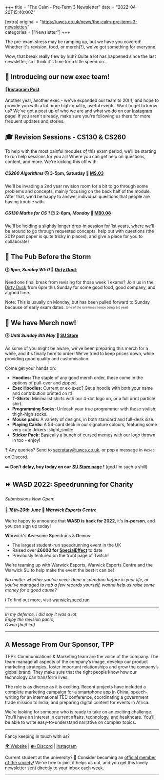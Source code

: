 +++
title = "The Calm - Pre-Term 3 Newsletter"
date = "2022-04-20T15:40:00Z"

[extra]
original = "https://uwcs.co.uk/news/the-calm-pre-term-3-newsletter/"    
categories = ["Newsletter"]
+++

<p data-block-key="o4r0q">The pre-exam stress may be ramping up, but we have you covered! Whether it&#x27;s revision, food, or merch(?), we&#x27;ve got something for everyone.</p>

<!-- more -->

Wow, that break really flew by huh? Quite a lot has happened since the last newsletter, so I think it's time for a little speedrun...

## 🤝 Introducing our new exec team\!

#### 🔗[Instagram Post](https://www.instagram.com/p/Cck9zBjsGVL/)

Another year, another exec - we've expanded our team to 20(\!), and hope to provide you with a lot more high-quality, useful events. Want to get to know us? We've got a post up of who we are and what we do on our [Instagram](https://www.instagram.com/p/Cck9zBjsGVL/) page\! If you aren't already, make sure you're following us there for more frequent updates and stories.

## 🎓 Revision Sessions - CS130 & CS260

To help with the most painful modules of this exam period, we'll be starting to run help sessions for you all\! Where you can get help on questions, content, and more. We're kicking this off with:

#### ***CS260 Algorithms*** **🕒** 3-5pm, Saturday 📍 [MS.03](https://campus.warwick.ac.uk/?cmsid=2502)

We'll be invading a 2nd year revision room for a bit to go through some problems and concepts, mainly focusing on the back half of the module. After that, we'd be happy to answer individual questions that people are having trouble with.

#### ***CS130 Maths for CS 1*** 🕑 2-6pm, *Monday* 📍 [MB0.08](https://campus.warwick.ac.uk/?cmsid=15898)

We'll be holding a slightly longer drop-in session for 1st years, where we'll be around to go through requested concepts, help out with questions (the 2019 past paper is quite tricky in places), and give a place for you to collaborate\!

## 🍻 The Pub Before the Storm

#### 🕕 *6pm, Sunday Wk 0* 📍 [*Dirty Duck*](https://campus.warwick.ac.uk/?cmsid=2202)

Need one final break from revising for those week 1 exams? Join us in the [Dirty Duck](https://www.youtube.com/watch?v=CN22-jwS8Rw) from 6pm this Sunday for some good food, good company, and a good time.

Note: This is usually on Monday, but has been pulled forward to Sunday because of early exam dates. <sub><sup>(one of the rare times I enjoy being 3rd year)</sup></sub>

## 👕 We have Merch now\!

#### 🕕 *Until Sunday 8th May* 🔗 [SU Store](https://www.warwicksu.com/shop/catalogue/compsocmerch/)

As some of you might be aware, we've been preparing this merch for a while, and it's finally here to order\! We've tried to keep prices down, while providing good quality and customisation.

Come get your hands on:

  - **Hoodies:** The staple of any good merch order, these come in the options of pull-over and zipped.
  - **Exec Hoodies:** Current or ex-exec? Get a hoodie with both your name and contribution printed on it\!
  - **T-Shirts:** Minimalist shirts with our 4-dot logo on, or a full print particle shirt.
  - **Programming Socks:** Unleash your true programmer with these stylish, thigh-high socks.
  - **Mouse pads:** A variety of designs, in both standard and full-desk size.
  - **Playing Cards:** A 54-card deck in our signature colours, featuring some very cute Jokers :slight\_smile:
  - **Sticker Pack:** Basically a bunch of cursed memes with our logo thrown in too - enjoy\!

❓ Any queries? Send to <secretary@uwcs.co.uk>, or pop a message in `#exec` on [Discord](https://discord.uwcs.uk).

➡️ **Don't delay, buy today on our** [**SU Store page**](https://www.warwicksu.com/shop/catalogue/compsocmerch/) **\!** (god I'm such a shill)

## ⏩ WASD 2022: Speedrunning for Charity  
*Submissions Now Open\!*

#### 📅 *18th-20th June* 📍 *Warwick Esports Centre*

We're happy to announce that **WASD is back for 2022**, it's **in-person**, and you can sign up today\!

**W**arwick's **A**wesome **S**peedruns & **D**emos:

  - The largest student-run speedrunning event in the UK
  - Raised over **£6000 for** [**SpecialEffect**](https://www.specialeffect.org.uk/) to date
  - Previously featured on the front page of Twitch\!

We're teaming up with Warwick Esports, Warwick Esports Centre and the Warwick SU to help make the event the best it can be\!

*No matter whether you've never done a speedrun before in your life, or you've managed to nab a few records yourself, wanna help us raise some money for a good cause?*

ℹ️ To find out more, visit [warwickspeed.run](https://warwickspeed.run/)



***

*In my defence, I did say it was a lot.  
Enjoy the revision panic,  
Owen \[he/him\]*



***

## **A Message From Our Sponsor, TPP**

TPP’s Communications & Marketing team are the voice of the company. The team manage all aspects of the company’s image, develop our product marketing strategies, foster important relationships and grow the company’s global brand. They make sure that the right people know how our technology can transform lives.

The role is as diverse as it is exciting. Recent projects have included a complete marketing campaign for a smartphone app in China, speech-writing for an international TED conference, coordinating a government trade mission to India, and preparing digital content for events in Africa.

We’re looking for someone who is ready to take on an exciting challenge. You’ll have an interest in current affairs, technology, and healthcare. You’ll be able to write easy-to-understand narrative on complex topics.



***

Fancy keeping in touch with us?

[🌍 Website](https://uwcs.co.uk/) | [👪 Discord](https://discord.uwcs.uk/) | [Instagram](https://instagram.com/warwickcompsoc)

Current student at the university? 👋 Consider becoming an [official member of the society](https://www.warwicksu.com/societies-sports/societies/computing/)\! We're free to join, it helps us out, and you get this lovely newsletter sent directly to your inbox each week.



***


